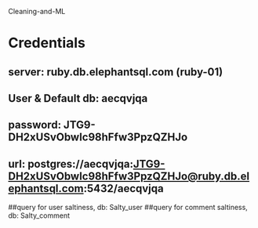 Cleaning-and-ML
# Credentials
##  server: ruby.db.elephantsql.com (ruby-01)
##  User & Default db: aecqvjqa
##  password: JTG9-DH2xUSvObwIc98hFfw3PpzQZHJo
##  url: postgres://aecqvjqa:JTG9-DH2xUSvObwIc98hFfw3PpzQZHJo@ruby.db.elephantsql.com:5432/aecqvjqa


##query for user saltiness, db: Salty_user
##query for comment saltiness, db: Salty_comment
